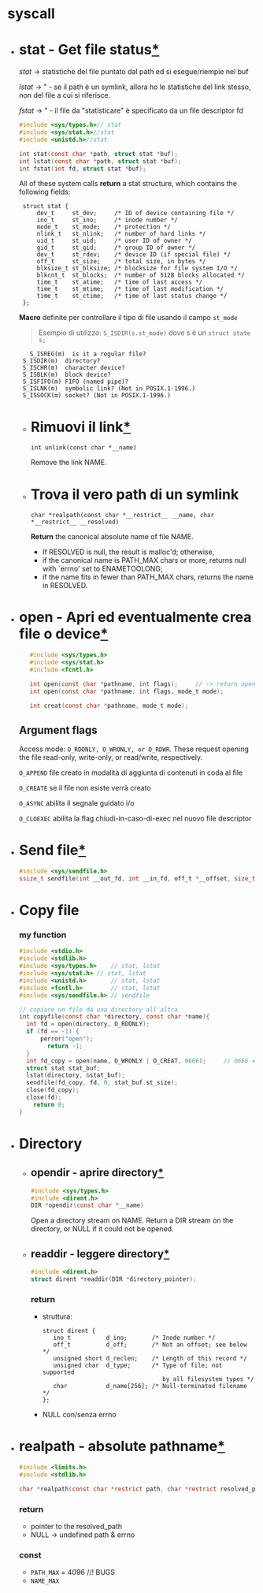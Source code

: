 # syscall
- # stat - Get file status[*](https://www.unix.com/man-page/Linux/2/lstat/)
    *stat*  -> statistiche del file puntato dal path ed si esegue/riempie nel buf
    
    *lstat* ->        " - se il path è un symlink, allora ho le statistiche del link stesso, non del file a cui si riferisce.
    
    *fstat* ->        " - il file da "statisticare" è specificato da un file descriptor fd
  ```c
  #include <sys/types.h>// stat
  #include <sys/stat.h>//stat
  #include <unistd.h>//stat
  ```
  ```c
  int stat(const char *path, struct stat *buf);
  int lstat(const char *path, struct stat *buf);
  int fstat(int fd, struct stat *buf);
  ```
  All of these system calls **return** a stat structure, which contains the following fields:
  
  	   struct stat {
  	       dev_t	 st_dev;     /* ID of device containing file */
  	       ino_t	 st_ino;     /* inode number */
  	       mode_t	 st_mode;    /* protection */
  	       nlink_t	 st_nlink;   /* number of hard links */
  	       uid_t	 st_uid;     /* user ID of owner */
  	       gid_t	 st_gid;     /* group ID of owner */
  	       dev_t	 st_rdev;    /* device ID (if special file) */
  	       off_t	 st_size;    /* total size, in bytes */
  	       blksize_t st_blksize; /* blocksize for file system I/O */
  	       blkcnt_t  st_blocks;  /* number of 512B blocks allocated */
  	       time_t	 st_atime;   /* time of last access */
  	       time_t	 st_mtime;   /* time of last modification */
  	       time_t	 st_ctime;   /* time of last status change */
  	   };
  **Macro** definite per controllare il tipo di file usando il campo `st_mode`
  > Esempio di utilizzo: `S_ISDIR(s.st_mode)` dove s è un `struct state s;`
  
         S_ISREG(m)  is it a regular file?
  	   S_ISDIR(m)  directory?
  	   S_ISCHR(m)  character device?
  	   S_ISBLK(m)  block device?
  	   S_ISFIFO(m) FIFO (named pipe)?
  	   S_ISLNK(m)  symbolic link? (Not in POSIX.1-1996.)
  	   S_ISSOCK(m) socket? (Not in POSIX.1-1996.)
  
  - # Rimuovi il link[*](http://www.unix.com/man-page/Linux/2/unlink/)

        int unlink(const char *__name)
    Remove the link NAME.
  - # Trova il vero path di un symlink

        char *realpath(const char *__restrict__ __name, char *__restrict__ __resolved)
    **Return** the canonical absolute name of file NAME. 
    - If RESOLVED is null, the result is malloc'd; otherwise, 
    - if the canonical name is PATH_MAX chars or more, returns null with `errno' set to ENAMETOOLONG; 
    - if the name fits in fewer than PATH_MAX chars, returns the name in RESOLVED.
- # open - Apri ed eventualmente crea file o device[*](https://www.unix.com/man-page/Linux/2/open/)
  ```c
     #include <sys/types.h>
     #include <sys/stat.h>
     #include <fcntl.h>
  
     int open(const char *pathname, int flags);     // -> return open file descriptor | -1 se c'è un errore
     int open(const char *pathname, int flags, mode_t mode);
  
     int creat(const char *pathname, mode_t mode);
  ```
   ## Argument flags
  Access mode:  `O_RDONLY, O_WRONLY, or O_RDWR`.  These request  opening  the  file  read-only, write-only, or read/write, respectively.
  
  `O_APPEND` file creato in modalità di aggiunta di contenuti in coda al file
  
  `O_CREATE` se il file non esiste verrà creato
  
  `O_ASYNC` abilita il segnale guidato i/o
  
  `O_CLOEXEC` abilita la flag chiudi-in-caso-di-exec nel nuovo file descriptor
- # Send file[*](http://www.unix.com/man-page/Linux/2/sendfile/)
  ```c
  #include <sys/sendfile.h>
  ssize_t sendfile(int __out_fd, int __in_fd, off_t *__offset, size_t __count)
  ```
- # Copy file 
  ### my function
  ```c
  #include <stdio.h>
  #include <stdlib.h>
  #include <sys/types.h>	// stat, lstat
  #include <sys/stat.h>	// stat, lstat
  #include <unistd.h>		// stat, lstat
  #include <fcntl.h>		// stat, lstat
  #include <sys/sendfile.h>	// sendfile
  
  // copiare un file da una directory all'altra
  int copyfile(const char *directory, const char *name){
  	int fd = open(directory, O_RDONLY);
  	if (fd == -1) {
  		perror("open");
          return -1;    
  	}
  	int fd_copy = open(name, O_WRONLY | O_CREAT, 0666);		// 0666 = mode_t mode = e` il set of permission
  	struct stat stat_buf;
  	lstat(directory, &stat_buf);
  	sendfile(fd_copy, fd, 0, stat_buf.st_size);
  	close(fd_copy);
  	close(fd);
      return 0;
  }
  
  ```
- # Directory
  - ## opendir - aprire directory[*](https://man7.org/linux/man-pages/man3/opendir.3.html)
    ```c
    #include <sys/types.h>
    #include <dirent.h>
    DIR *opendir(const char *__name)
    
    ```
    Open a directory stream on NAME.
    Return a DIR stream on the directory, or NULL if it could not be opened.
  - ## readdir - leggere directory[*](https://man7.org/linux/man-pages/man3/readdir.3.html)  
    ```c
    #include <dirent.h>
    struct dirent *readdir(DIR *directory_pointer);
    ```
    ### return
    - struttura:
    
          struct dirent {
             ino_t          d_ino;       /* Inode number */
             off_t          d_off;       /* Not an offset; see below */
             unsigned short d_reclen;    /* Length of this record */
             unsigned char  d_type;      /* Type of file; not supported
                                            by all filesystem types */
             char           d_name[256]; /* Null-terminated filename */
          };
    - NULL con/senza errno
- # realpath - absolute pathname[*](https://man7.org/linux/man-pages/man3/realpath.3.html)
  ```c
  #include <limits.h>
  #include <stdlib.h>
  
  char *realpath(const char *restrict path, char *restrict resolved_path);
  ```
  ### return
  - pointer to the resolved_path
  - NULL -> undefined path & errno
  ### const
  - `PATH_MAX` = 4096      //! BUGS
  - `NAME_MAX`
